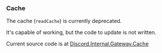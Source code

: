 ### Cache

The cache (`readCache`) is currently deprecated.

It's capable of working, but the code to update is not written.

Current source code is at [Discord.Internal.Gateway.Cache](../src/Discord/Internal/Gateway/Cache.hs)
